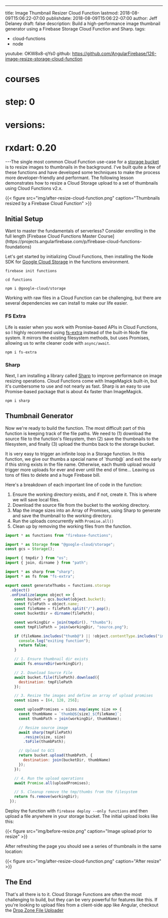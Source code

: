 ---
title: Image Thumbnail Resizer Cloud Function
lastmod: 2018-08-09T15:06:22-07:00
publishdate: 2018-08-09T15:06:22-07:00
author: Jeff Delaney
draft: false
description:
  Build a high-performance image thumbnail generator using a Firebase Storage
  Cloud Function and Sharp.
tags:
  - cloud-functions
  - node

youtube: OKW8x8-qYs0
github: https://github.com/AngularFirebase/126-image-resize-storage-cloud-function
# courses
# step: 0

# versions:
#    rxdart: 0.20
---The single most common Cloud Function use-case for a
[storage bucket](https://firebase.google.com/docs/storage/) is to resize images
to thumbnails in the background. I've built quite a few of these functions and
have developed some techniques to make the process more developer-friendly and
performant. The following lesson demonstrates how to resize a Cloud Storage
upload to a set of thumbnails using Cloud Functions v2.x.

{{< figure src="img/after-resize-cloud-function.png" caption="Thumbnails resized by a Firebase Cloud Function" >}}

## Initial Setup

<p class="success">Want to master the fundamentals of serverless? Consider enrolling in the full length [Firebase Cloud Functions Master Course](https://projects.angularfirebase.com/p/firebase-cloud-functions-foundations)</p>

Let's get started by initializing Cloud Functions, then installing the Node SDK
for
[Google Cloud Storage](https://cloud.google.com/nodejs/docs/reference/storage/1.5.x/)
in the functions environment.

```shell
firebase init functions

cd functions

npm i @google-cloud/storage
```

Working with raw files in a Cloud Function can be challenging, but there are
several dependencies we can install to make our life easier.

### FS Extra

Life is easier when you work with Promise-based APIs in Cloud Functions, so I
highly recommend using [fs-extra](https://github.com/jprichardson/node-fs-extra)
instead of the built-in Node file system. It mirrors the existing filesystem
methods, but uses Promises, allowing us to write cleaner code with
`async/await`.

```shell
npm i fs-extra
```

### Sharp

Next, I am installing a library called
[Sharp](http://sharp.dimens.io/en/stable/) to improve performance on image
resizing operations. Cloud Functions come with ImageMagick built-in, but it's
cumbersome to use and not nearly as fast. Sharp is an easy to use Promise-based
package that is about 4x faster than ImageMagick.

```
npm i sharp
```

## Thumbnail Generator

Now we're ready to build the function. The most difficult part of this function
is keeping track of the file paths. We need to (1) download the source file to
the function's filesystem, then (2) save the thumbnails to the filesystem, and
finally (3) upload the thumbs back to the storage bucket.

<p class="warn">It is very easy to trigger an infinite loop in a Storage function. In this function, we give our thumbs a special name of `thumb@` and exit the early if this string exists in the file name. Otherwise, each thumb upload would trigger more uploads for ever and ever until the end of time... Leaving us tons of files to delete and a huge Firebase bill.</p>

Here's a breakdown of each important line of code in the function:

1. Ensure the working directory exists, and if not, create it. This is where we
   will save local files.
2. Download the source file from the bucket to the working directory.
3. Map the image sizes into an Array of Promises, using Sharp to generate and
   save the thumbnail to the working directory.
4. Run the uploads concurrently with `Promise.all()`
5. Clean up by removing the working files from the function.

```js
import * as functions from "firebase-functions";

import * as Storage from "@google-cloud/storage";
const gcs = Storage();

import { tmpdir } from "os";
import { join, dirname } from "path";

import * as sharp from "sharp";
import * as fs from "fs-extra";

export const generateThumbs = functions.storage
  .object()
  .onFinalize(async object => {
    const bucket = gcs.bucket(object.bucket);
    const filePath = object.name;
    const fileName = filePath.split("/").pop();
    const bucketDir = dirname(filePath);

    const workingDir = join(tmpdir(), "thumbs");
    const tmpFilePath = join(workingDir, "source.png");

    if (fileName.includes("thumb@") || !object.contentType.includes("image")) {
      console.log("exiting function");
      return false;
    }

    // 1. Ensure thumbnail dir exists
    await fs.ensureDir(workingDir);

    // 2. Download Source File
    await bucket.file(filePath).download({
      destination: tmpFilePath
    });

    // 3. Resize the images and define an array of upload promises
    const sizes = [64, 128, 256];

    const uploadPromises = sizes.map(async size => {
      const thumbName = `thumb@${size}_${fileName}`;
      const thumbPath = join(workingDir, thumbName);

      // Resize source image
      await sharp(tmpFilePath)
        .resize(size, size)
        .toFile(thumbPath);

      // Upload to GCS
      return bucket.upload(thumbPath, {
        destination: join(bucketDir, thumbName)
      });
    });

    // 4. Run the upload operations
    await Promise.all(uploadPromises);

    // 5. Cleanup remove the tmp/thumbs from the filesystem
    return fs.remove(workingDir);
  });
```

Deploy the function with `firebase deploy --only functions` and then upload a
file anywhere in your storage bucket. The initial upload looks like this:

{{< figure src="img/before-resize.png" caption="Image upload prior to resize" >}}

After refreshing the page you should see a series of thumbnails in the same
location:

{{< figure src="img/after-resize-cloud-function.png" caption="After resize" >}}

## The End

That's all there is to it. Cloud Storage Functions are often the most
challenging to build, but they can be very powerful for features like this. If
you're looking to upload files from a client-side app like Angular, checkout the
[Drop Zone File Uploader](https://angularfirebase.com/lessons/firebase-storage-with-angularfire-dropzone-file-uploader/)
